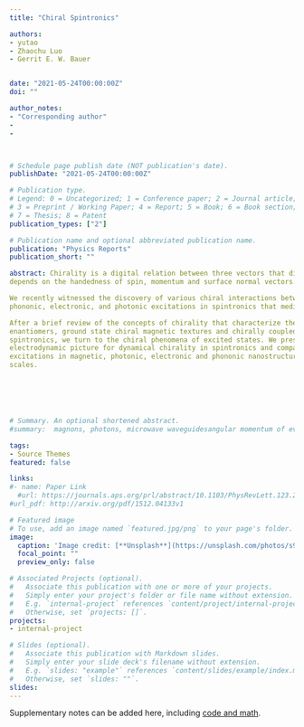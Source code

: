 ```yaml
---
title: "Chiral Spintronics"

authors:
- yutao
- Zhaochu Luo
- Gerrit E. W. Bauer


date: "2021-05-24T00:00:00Z"
doi: ""

author_notes:
- "Corresponding author"
-
-



# Schedule page publish date (NOT publication's date).
publishDate: "2021-05-24T00:00:00Z"

# Publication type.
# Legend: 0 = Uncategorized; 1 = Conference paper; 2 = Journal article;
# 3 = Preprint / Working Paper; 4 = Report; 5 = Book; 6 = Book section;
# 7 = Thesis; 8 = Patent
publication_types: ["2"]

# Publication name and optional abbreviated publication name.
publication: "Physics Reports"
publication_short: ""

abstract: Chirality is a digital relation between three vectors that distinguishes an object from its mirror image, such as the spread fingers of the right and left hand. When the inversion symmetry is broken, spin-orbit interaction enforces the chirality of the ground magnetic states, which can be right or left handed, defined by the vectors of magnetization, its gradient, and electric field. This review focuses on a different class of chirality in the interaction between excitations by their electrodynamics, even when there is no spinorbit interaction. It is rooted in the coupling strength between quasiparticles that
depends on the handedness of spin, momentum and surface normal vectors.

We recently witnessed the discovery of various chiral interactions between magnetic,
phononic, electronic, and photonic excitations in spintronics that mediate the excitation of quasiparticles into a single direction, leading to phenomena such as chiral spin and phonon pumping, chiral spin Seebeck, magnonic skin, magnon trap, magnon Doppler, and spin diode effects. Intriguing analogies with electric counterparts in the nano-optics and plasmonics exist. 

After a brief review of the concepts of chirality that characterize the molecular
enantiomers, ground state chiral magnetic textures and chirally coupled magnets in
spintronics, we turn to the chiral phenomena of excited states. We present a unified
electrodynamic picture for dynamical chirality in spintronics and compare it with that in nano-optics and plasmonics. Based on the general theory, we subsequently review the theoretical progress and experimental evidence of chiral interaction between various
excitations in magnetic, photonic, electronic and phononic nanostructures at GHz time
scales.






# Summary. An optional shortened abstract.
#summary:  magnons, photons, microwave waveguidesangular momentum of evanescent field, noncontact pumping of electron spin, evanescent stray fields.

tags:
- Source Themes
featured: false

links:
#- name: Paper Link
  #url: https://journals.aps.org/prl/abstract/10.1103/PhysRevLett.123.247202
#url_pdf: http://arxiv.org/pdf/1512.04133v1

# Featured image
# To use, add an image named `featured.jpg/png` to your page's folder. 
image:
  caption: 'Image credit: [**Unsplash**](https://unsplash.com/photos/s9CC2SKySJM)'
  focal_point: ""
  preview_only: false

# Associated Projects (optional).
#   Associate this publication with one or more of your projects.
#   Simply enter your project's folder or file name without extension.
#   E.g. `internal-project` references `content/project/internal-project/index.md`.
#   Otherwise, set `projects: []`.
projects:
- internal-project

# Slides (optional).
#   Associate this publication with Markdown slides.
#   Simply enter your slide deck's filename without extension.
#   E.g. `slides: "example"` references `content/slides/example/index.md`.
#   Otherwise, set `slides: ""`.
slides:
---
```


Supplementary notes can be added here, including [code and math](https://sourcethemes.com/academic/docs/writing-markdown-latex/).

